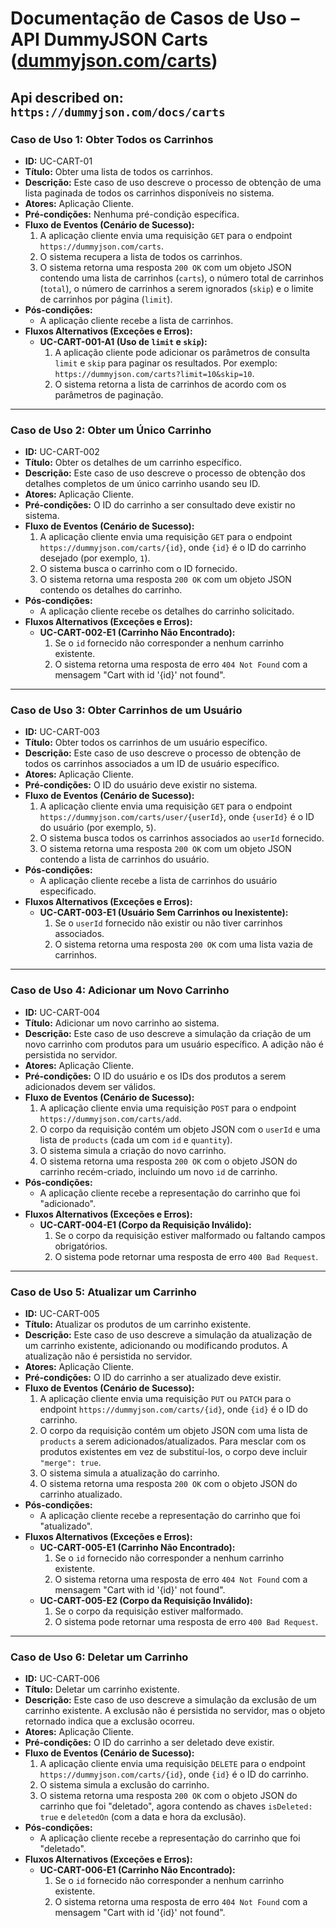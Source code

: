 # **Documentação de Casos de Uso – API DummyJSON Carts ([dummyjson.com/carts](https://dummyjson.com/carts))**
Api described on: `https://dummyjson.com/docs/carts`
---

### **Caso de Uso 1: Obter Todos os Carrinhos**

* **ID:** UC-CART-01
* **Título:** Obter uma lista de todos os carrinhos.
* **Descrição:** Este caso de uso descreve o processo de obtenção de uma lista paginada de todos os carrinhos disponíveis no sistema.
* **Atores:** Aplicação Cliente.
* **Pré-condições:** Nenhuma pré-condição específica.
* **Fluxo de Eventos (Cenário de Sucesso):**
    1.  A aplicação cliente envia uma requisição `GET` para o endpoint `https://dummyjson.com/carts`.
    2.  O sistema recupera a lista de todos os carrinhos.
    3.  O sistema retorna uma resposta `200 OK` com um objeto JSON contendo uma lista de carrinhos (`carts`), o número total de carrinhos (`total`), o número de carrinhos a serem ignorados (`skip`) e o limite de carrinhos por página (`limit`).
* **Pós-condições:**
    * A aplicação cliente recebe a lista de carrinhos.
* **Fluxos Alternativos (Exceções e Erros):**
    * **UC-CART-001-A1 (Uso de `limit` e `skip`):**
        1.  A aplicação cliente pode adicionar os parâmetros de consulta `limit` e `skip` para paginar os resultados. Por exemplo: `https://dummyjson.com/carts?limit=10&skip=10`.
        2.  O sistema retorna a lista de carrinhos de acordo com os parâmetros de paginação.

---

### **Caso de Uso 2: Obter um Único Carrinho**

* **ID:** UC-CART-002
* **Título:** Obter os detalhes de um carrinho específico.
* **Descrição:** Este caso de uso descreve o processo de obtenção dos detalhes completos de um único carrinho usando seu ID.
* **Atores:** Aplicação Cliente.
* **Pré-condições:** O ID do carrinho a ser consultado deve existir no sistema.
* **Fluxo de Eventos (Cenário de Sucesso):**
    1.  A aplicação cliente envia uma requisição `GET` para o endpoint `https://dummyjson.com/carts/{id}`, onde `{id}` é o ID do carrinho desejado (por exemplo, `1`).
    2.  O sistema busca o carrinho com o ID fornecido.
    3.  O sistema retorna uma resposta `200 OK` com um objeto JSON contendo os detalhes do carrinho.
* **Pós-condições:**
    * A aplicação cliente recebe os detalhes do carrinho solicitado.
* **Fluxos Alternativos (Exceções e Erros):**
    * **UC-CART-002-E1 (Carrinho Não Encontrado):**
        1.  Se o `id` fornecido não corresponder a nenhum carrinho existente.
        2.  O sistema retorna uma resposta de erro `404 Not Found` com a mensagem "Cart with id '{id}' not found".

---

### **Caso de Uso 3: Obter Carrinhos de um Usuário**

* **ID:** UC-CART-003
* **Título:** Obter todos os carrinhos de um usuário específico.
* **Descrição:** Este caso de uso descreve o processo de obtenção de todos os carrinhos associados a um ID de usuário específico.
* **Atores:** Aplicação Cliente.
* **Pré-condições:** O ID do usuário deve existir no sistema.
* **Fluxo de Eventos (Cenário de Sucesso):**
    1.  A aplicação cliente envia uma requisição `GET` para o endpoint `https://dummyjson.com/carts/user/{userId}`, onde `{userId}` é o ID do usuário (por exemplo, `5`).
    2.  O sistema busca todos os carrinhos associados ao `userId` fornecido.
    3.  O sistema retorna uma resposta `200 OK` com um objeto JSON contendo a lista de carrinhos do usuário.
* **Pós-condições:**
    * A aplicação cliente recebe a lista de carrinhos do usuário especificado.
* **Fluxos Alternativos (Exceções e Erros):**
    * **UC-CART-003-E1 (Usuário Sem Carrinhos ou Inexistente):**
        1.  Se o `userId` fornecido não existir ou não tiver carrinhos associados.
        2.  O sistema retorna uma resposta `200 OK` com uma lista vazia de carrinhos.

---

### **Caso de Uso 4: Adicionar um Novo Carrinho**

* **ID:** UC-CART-004
* **Título:** Adicionar um novo carrinho ao sistema.
* **Descrição:** Este caso de uso descreve a simulação da criação de um novo carrinho com produtos para um usuário específico. A adição não é persistida no servidor.
* **Atores:** Aplicação Cliente.
* **Pré-condições:** O ID do usuário e os IDs dos produtos a serem adicionados devem ser válidos.
* **Fluxo de Eventos (Cenário de Sucesso):**
    1.  A aplicação cliente envia uma requisição `POST` para o endpoint `https://dummyjson.com/carts/add`.
    2.  O corpo da requisição contém um objeto JSON com o `userId` e uma lista de `products` (cada um com `id` e `quantity`).
    3.  O sistema simula a criação do novo carrinho.
    4.  O sistema retorna uma resposta `200 OK` com o objeto JSON do carrinho recém-criado, incluindo um novo `id` de carrinho.
* **Pós-condições:**
    * A aplicação cliente recebe a representação do carrinho que foi "adicionado".
* **Fluxos Alternativos (Exceções e Erros):**
    * **UC-CART-004-E1 (Corpo da Requisição Inválido):**
        1.  Se o corpo da requisição estiver malformado ou faltando campos obrigatórios.
        2.  O sistema pode retornar uma resposta de erro `400 Bad Request`.

---

### **Caso de Uso 5: Atualizar um Carrinho**

* **ID:** UC-CART-005
* **Título:** Atualizar os produtos de um carrinho existente.
* **Descrição:** Este caso de uso descreve a simulação da atualização de um carrinho existente, adicionando ou modificando produtos. A atualização não é persistida no servidor.
* **Atores:** Aplicação Cliente.
* **Pré-condições:** O ID do carrinho a ser atualizado deve existir.
* **Fluxo de Eventos (Cenário de Sucesso):**
    1.  A aplicação cliente envia uma requisição `PUT` ou `PATCH` para o endpoint `https://dummyjson.com/carts/{id}`, onde `{id}` é o ID do carrinho.
    2.  O corpo da requisição contém um objeto JSON com uma lista de `products` a serem adicionados/atualizados. Para mesclar com os produtos existentes em vez de substituí-los, o corpo deve incluir `"merge": true`.
    3.  O sistema simula a atualização do carrinho.
    4.  O sistema retorna uma resposta `200 OK` com o objeto JSON do carrinho atualizado.
* **Pós-condições:**
    * A aplicação cliente recebe a representação do carrinho que foi "atualizado".
* **Fluxos Alternativos (Exceções e Erros):**
    * **UC-CART-005-E1 (Carrinho Não Encontrado):**
        1.  Se o `id` fornecido não corresponder a nenhum carrinho existente.
        2.  O sistema retorna uma resposta de erro `404 Not Found` com a mensagem "Cart with id '{id}' not found".
    * **UC-CART-005-E2 (Corpo da Requisição Inválido):**
        1.  Se o corpo da requisição estiver malformado.
        2.  O sistema pode retornar uma resposta de erro `400 Bad Request`.

---

### **Caso de Uso 6: Deletar um Carrinho**

* **ID:** UC-CART-006
* **Título:** Deletar um carrinho existente.
* **Descrição:** Este caso de uso descreve a simulação da exclusão de um carrinho existente. A exclusão não é persistida no servidor, mas o objeto retornado indica que a exclusão ocorreu.
* **Atores:** Aplicação Cliente.
* **Pré-condições:** O ID do carrinho a ser deletado deve existir.
* **Fluxo de Eventos (Cenário de Sucesso):**
    1.  A aplicação cliente envia uma requisição `DELETE` para o endpoint `https://dummyjson.com/carts/{id}`, onde `{id}` é o ID do carrinho.
    2.  O sistema simula a exclusão do carrinho.
    3.  O sistema retorna uma resposta `200 OK` com o objeto JSON do carrinho que foi "deletado", agora contendo as chaves `isDeleted: true` e `deletedOn` (com a data e hora da exclusão).
* **Pós-condições:**
    * A aplicação cliente recebe a representação do carrinho que foi "deletado".
* **Fluxos Alternativos (Exceções e Erros):**
    * **UC-CART-006-E1 (Carrinho Não Encontrado):**
        1.  Se o `id` fornecido não corresponder a nenhum carrinho existente.
        2.  O sistema retorna uma resposta de erro `404 Not Found` com a mensagem "Cart with id '{id}' not found".